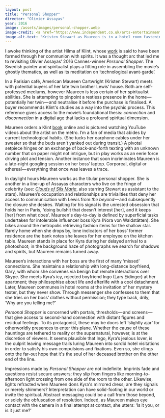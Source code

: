 ```yaml
---
layout: post
title: "Personal Shopper"
director: "Olivier Assayas"
year: 2016
image: /assets/images/personal-shopper.webp
image-credit: <a href="https://www.independent.co.uk/arts-entertainment/films/news/kristen-stewart-new-film-personal-shopper-booed-cannes-2016-review-a7033221.html">The Searchers</a>
image-alt-text: "Kristen Stewart as Maureen is in a hotel room fastening a shimmering, silver-sequined dress. She is looking down with a vacant expression"
---
```


I awoke thinking of the artist Hilma af Klint, whose [work](https://www.guggenheim.org/teaching-materials/hilma-af-klint-paintings-for-the-future/spiritual-beliefs) is said to have been formed through her communion with spirits. It was a thought arc that led me to revisiting Olivier Assayas’ 2016 Cannes-winner _Personal Shopper_. The Swedish painter and spiritualist plays a fitting role in assembling the movie’s ghostly thematics, as well as its meditation on ‘technological avant-garde’.

In a Parisian café, American Maureen Cartwright (Kristen Stewart) meets with potential buyers of her late twin brother Lewis’ house. Both are self-professed mediums, however Maureen is less certain of her spiritualist abilities. She is attempting to pinpoint a restless presence in the home — potentially her twin — and neutralise it before the purchase is finalised. A buyer recommends Klint's studies as a way into the psychic process. This reference gives access to the movie’s foundational thesis: _connection_ and _disconnection_ in a digital age that lacks a profound spiritual dimension.

Maureen orders a Klint [book](https://www.amazon.co.uk/Hilma-Af-Klint-David-Lomas/dp/3775734899/ref=sr_1_1?crid=3EECI1DAZPFCG&keywords=hilma+af+klint+a+pioneer+of+abstraction&qid=1700658419&sprefix=hilma+af+klint+a+pioneer+of+abstraction%2Caps%2C99&sr=8-1) online and is pictured watching YouTube videos about the artist on the métro. I’m a fan of media that abides by current technological habits. (She tucks her earphone cables under her sweater so that the buds aren't yanked out during transit.) A pivotal setpiece hinges on an exchange of back-and-forth texting with an unknown number that on paper might not intrigue, but in play works as an eerie force driving plot and tension. Another instance that soon incriminates Maureen is a late-night googling session on her boss’ laptop. Corporeal, digital or ethereal — everything that once was leaves a trace.

In daylight hours Maureen works as the titular personal shopper. She is another in a line-up of Assayas characters who live on the fringe of celebrity (see: [_Clouds of Sils Maria_](https://www.theguardian.com/film/2015/may/17/clouds-of-sils-maria-review-juliette-binoche), also starring Stewart as assistant to the stars). Maureen’s occupation and relationships are trivialities that deny her access to communication with Lewis from _the beyond_ — and subsequently the closure she desires. Waiting for his signal is the unrested obsession that holds her in Paris, 'doing bullshit that doesn't interest [her], and it keeps [her] from what does'. Maureen's day-to-day is defined by superficial tasks undertaken for intolerable influencer boss Kyra (Nora von Waldstätten). She bikes around the metropolis retrieving fashion items for the shallow star. Rarely home when she drops by, lone indicators of her boss’ former residence are the bank notes she leaves for her employee on the kitchen table. Maureen stands in place for Kyra during her delayed arrival to a photoshoot; in the background haze of photographs we search for shadows and spirits, but Maureen remains turned away.

Maureen’s interactions with her boss are the first of many ‘missed’ connections. She maintains a relationship with long-distance boyfriend, Gary, with whom she convenes via benign but remote interactions over Skype. She meets Kyra’s icy, rejected boyfriend Ingo (Lars Eidinger) at her apartment; they philosophise about life and afterlife with a cool detachment. Later, Maureen communes in hotel rooms at the invitation of her mystery texter, but they never show. Through messenger she confesses to them that she tries on her boss’ clothes without permission; they type back, drily, ‘Why are you telling me?’

_Personal Shopper_ is concerned with portals, thresholds — and screens — that give access to second-hand connection with distant figures and residual feelings. To its protagonist, these may be doors left ‘slightly ajar’ for otherworldly presences to enter this plane. Whether the cause of these hauntings are tethered to reality or the supernatural, however, is at the discretion of viewers. It seems plausible that Ingo, Kyra’s jealous lover, is the culprit leaving message trails luring Maureen into sordid hotel visitations in order to satisfy his own compulsions and fixations. Even so, she clings onto the far-out hope that it's the soul of her deceased brother on the other end of the line.

Impressions made by _Personal Shopper_ are not indefinite. Imprints fade and questions resist secure answers; they slip from fingers like morning-to-afternoon light crossing from one side of the room to the other. Likewise, lights refracted when Maureen dons Kyra's mirrored dress; are they signals or merely shimmers? Interpretation can have solid-footing in our world or invite the spiritual. Abstract messaging could be a call from those beyond, or solely the obfuscation of resolution. Indeed, as Maureen makes eye contact with the camera in a final attempt at contact, she utters: ‘Is it you, or is it just me?’
